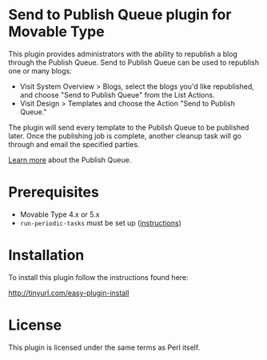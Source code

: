 # Send to Publish Queue plugin for Movable Type

This plugin provides administrators with the ability to republish a blog
through the Publish Queue. Send to Publish Queue can be used to republish one
or many blogs:

* Visit System Overview > Blogs, select the blogs you'd like republished, and
  choose "Send to Publish Queue" from the List Actions.
* Visit Design > Templates and choose the Action "Send to Publish Queue."

The plugin will send every template to the Publish Queue to be published later.
Once the publishing job is complete, another cleanup task will go through and
email the specified parties.

[Learn more](http://www.movabletype.org/documentation/administrator/publishing/publish-queue.html) about the Publish Queue.

# Prerequisites

* Movable Type 4.x or 5.x
* `run-periodic-tasks` must be set up ([instructions](http://www.movabletype.org/documentation/administrator/setting-up-run-periodic-taskspl.html))

# Installation

To install this plugin follow the instructions found here:

http://tinyurl.com/easy-plugin-install

# License

This plugin is licensed under the same terms as Perl itself.
